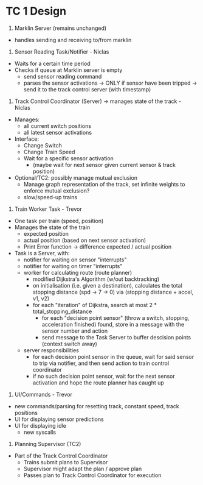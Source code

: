 # TC 1 Design

1. Marklin Server (remains unchanged)
- handles sending and receiving to/from marklin

1. Sensor Reading Task/Notifier - Niclas
- Waits for a certain time period
- Checks if queue at Marklin server is empty
  - send sensor reading command
  - parses the sensor activations
-> ONLY if sensor have been tripped -> send it to the track control server (with timestamp)

1. Track Control Coordinator (Server) -> manages state of the track - Niclas
- Manages:
  - all current switch positions
  - all latest sensor activations
- Interface:
  - Change Switch
  - Change Train Speed
  - Wait for a specific sensor activation
    - (maybe wait for next sensor given current sensor & track position)
- Optional/TC2: possibly manage mutual exclusion
  - Manage graph representation of the track, set infinite weights to enforce mutual exclusion?
  - slow/speed-up trains

1. Train Worker Task - Trevor
- One task per train (speed, position)
- Manages the state of the train
  - expected position
  - actual position (based on next sensor activation)
  - Print Error function -> difference expected / actual position
- Task is a Server, with:
  - notifier for waiting on sensor "interrupts"
  - notifier for waiting on timer "interrupts"
  - worker for calculating route (route planner)
    - modified Dijkstra's Algorithm (w/out backtracking)
    - on initialisation (i.e. given a destination), calculates the total stopping distance (spd -> 7 -> 0) via (stopping distance + accel, v1, v2)
    - for each "iteration" of Dijkstra, search at most 2 * total_stopping_distance
      - for each "decision point sensor" (throw a switch, stopping, acceleration finished) found, store in a message with the sensor number and action
      - send message to the Task Server to buffer descision points (context switch away)
  - server responsibilities
    - for each decision point sensor in the queue, wait for said sensor to trip via notifier, and then send action to train control coordinator
    - if no such decision point sensor, wait for the next sensor activation and hope the route planner has caught up

1. UI/Commands - Trevor
  - new commands/parsing for resetting track, constant speed, track positions
  - UI for displaying sensor predictions
  - UI for displaying idle
    - new syscalls

1. Planning Supervisor (TC2)
- Part of the Track Control Coordinator
  - Trains submit plans to Supervisor
  - Supervisor might adapt the plan / approve plan
  - Passes plan to Track Control Coordinator for execution
